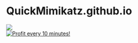# QuickMimikatz.github.io


<img src="https://raw.githubusercontent.com/JonnyBanana/QuickMimikatz.github.io/master/img/ck.jpg">



</BR>

<a href="https://golden-farm.biz/?r=1673249" target="_blank">
<img src="https://golden-farm.biz/images/promo/en/728x90.gif"
alt="Profit every 10 minutes!"></a>

